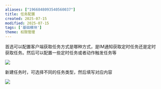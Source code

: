 ```yaml
---
aliases: ["1966848093540560037"]
title: 任务配置
created: 2025-07-15
modified: 2025-07-15
tags: ['基础模块']
theme: 权限管理
---
```


首选可以配置客户端获取任务方式是哪种方式，是IM通知获取定时任务还是定时获取任务。然后可以配置一些定时任务或者动作触发任务等

![](52fdfe7b665e032c7190c70cdb951859.jpg)

新建任务时，可选择不同的任务类型，然后填写对应内容

![](416fc847882e6ddd9258fdeb9a2f91f9.jpg)